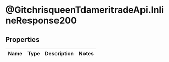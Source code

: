 # @GitchrisqueenTdameritradeApi.InlineResponse200

## Properties
Name | Type | Description | Notes
------------ | ------------- | ------------- | -------------


